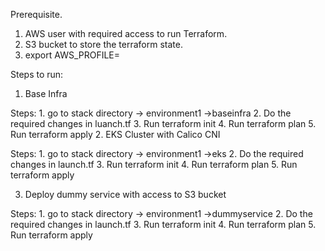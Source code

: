 Prerequisite.

1. AWS user with required access to run Terraform.
2. S3 bucket to store the terraform state.
3. export AWS_PROFILE=<Profile name>

Steps to run:

1. Base Infra

Steps: 1. go to stack directory -> environment1 ->baseinfra
       2. Do the required changes in luanch.tf
       3. Run terraform init
       4. Run terraform plan
       5. Run terraform apply
2. EKS Cluster with Calico CNI

Steps: 1. go to stack directory -> environment1 ->eks
       2. Do the required changes in launch.tf
       3. Run terraform init
       4. Run terraform plan
       5. Run terraform apply

3. Deploy dummy service with access to S3 bucket

Steps: 1. go to stack directory -> environment1 ->dummyservice
       2. Do the required changes in launch.tf
       3. Run terraform init
       4. Run terraform plan
       5. Run terraform apply
